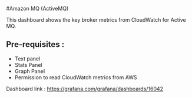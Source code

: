 #Amazon MQ (ActiveMQ)

This dashboard shows the key broker metrics from CloudWatch for Active MQ.

## Pre-requisites :
* Text panel
* Stats Panel
* Graph Panel
* Permission to read CloudWatch metrics from AWS

Dashboard link : https://grafana.com/grafana/dashboards/16042